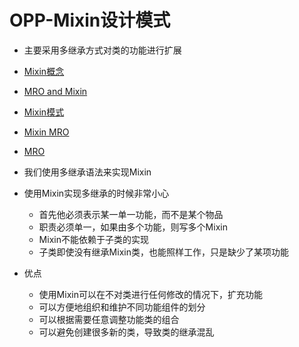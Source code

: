 # OPP-Mixin设计模式
- 主要采用多继承方式对类的功能进行扩展
- [Mixin概念](https://www.zhihu.com/question/20778853)
- [MRO and Mixin](https://blog.csdn.net/robinjwong/article/details/48375833)
- [Mixin模式](https://www.cnblogs.com/xybaby/p/6484262.html)
- [Mixin MRO](http://runforever.github.io/2014-07-19/2014-07-19-python-mixin%E5%AD%A6%E4%B9%A0%E7%AC%94%E8%AE%B0/)
- [MRO](http://xiaocong.github.io/blog/2012/06/13/python-mixin-and-mro/)

- 我们使用多继承语法来实现Mixin
- 使用Mixin实现多继承的时候非常小心
    - 首先他必须表示某一单一功能，而不是某个物品
    - 职责必须单一，如果由多个功能，则写多个Mixin
    - Mixin不能依赖于子类的实现
    - 子类即使没有继承Mixin类，也能照样工作，只是缺少了某项功能
- 优点
    - 使用Mixin可以在不对类进行任何修改的情况下，扩充功能
    - 可以方便地组织和维护不同功能组件的划分
    - 可以根据需要任意调整功能类的组合
    - 可以避免创建很多新的类，导致类的继承混乱
   